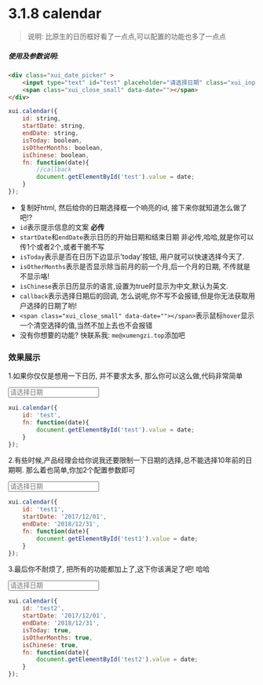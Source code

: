 <link rel="stylesheet" type="text/css" href="../assets/xui.css">
<script type="text/javascript" src="../assets/xui.js"></script>

# 3.1.8 calendar

>说明: 比原生的日历框好看了一点点,可以配置的功能也多了一点点

##### 使用及参数说明:
```html
<div class="xui_date_picker" >
	<input type="text" id="test" placeholder="请选择日期" class="xui_input xui_date_input" />
	<span class="xui_close_small" data-date=""></span>
</div>
```
```js
xui.calendar({
	id: string,
	startDate: string,
	endDate: string,
	isToday: boolean,
	isOtherMonths: boolean,
	isChinese: boolean,
	fn: function(date){
		//callback
		document.getElementById('test').value = date;
	}
});
```
* 复制好html, 然后给你的日期选择框一个响亮的id, 接下来你就知道怎么做了吧!?
* `id`表示提示信息的文案 **必传**
* `startDate`和`endDate`表示日历的开始日期和结束日期 非必传,哈哈,就是你可以传1个或者2个,或者干脆不写
* `isToday`表示是否在日历下边显示'today'按钮, 用户就可以快速选择今天了.
* `isOtherMonths`表示是否显示除当前月的前一个月,后一个月的日期, 不传就是不显示咯!
* `isChinese`表示日历显示的语言,设置为true时显示为中文,默认为英文.
* `callback`表示选择日期后的回调, 怎么说呢,你不写不会报错,但是你无法获取用户选择的日期了哟!
* `<span class="xui_close_small" data-date=""></span>`表示鼠标`hover`显示一个清空选择的值,当然不加上去也不会报错
* 没有你想要的功能? 快联系我: `me@xumengzi.top`添加吧

### 效果展示

1.如果你仅仅是想用一下日历, 并不要求太多, 那么你可以这么做,代码非常简单
<div class="xui_date_picker" >
	<input type="text" id="test" placeholder="请选择日期" class="xui_input xui_date_input" />
	<span class="xui_close_small" data-date=""></span>
</div>

<script type="text/javascript">
document.getElementById('test').onclick = function(){
	xui.calendar({
		id: 'test', //输入框的id
		fn: function(date){
			document.getElementById('test').value = date;
		}
	});
};
</script>

```js
xui.calendar({
	id: 'test',
	fn: function(date){
		document.getElementById('test').value = date;
	}
});
```

2.有些时候,产品经理会给你说我还要限制一下日期的选择,总不能选择10年前的日期啊. 那么着也简单,你加2个配置参数即可
<div class="xui_date_picker" >
	<input type="text" id="test1" placeholder="请选择日期" class="xui_input xui_date_input" />
	<span class="xui_close_small" data-date=""></span>
</div>

<script type="text/javascript">
document.getElementById('test1').onclick = function(){
	xui.calendar({
		id: 'test1',
		startDate: '2017/12/01',
		endDate: '2018/12/31',
		fn: function(date){
			document.getElementById('test1').value = date;
		}
	});
};
</script>

```js
xui.calendar({
	id: 'test1',
	startDate: '2017/12/01',
	endDate: '2018/12/31',
	fn: function(date){
		document.getElementById('test1').value = date;
	}
});
```

3.最后你不耐烦了, 把所有的功能都加上了,这下你该满足了吧! 哈哈
<div class="xui_date_picker" >
	<input type="text" id="test2" placeholder="请选择日期" class="xui_input xui_date_input" />
	<span class="xui_close_small" data-date=""></span>
</div>

<script type="text/javascript">
document.getElementById('test2').onclick = function(){
	xui.calendar({
		id: 'test2',
		startDate: '2017/12/01',
		endDate: '2018/12/31',
		isToday: true,
		isOtherMonths: true,
		isChinese: true,
		fn: function(date){
			document.getElementById('test2').value = date;
		}
	});
};
</script>

```js
xui.calendar({
	id: 'test2',
	startDate: '2017/12/01',
	endDate: '2018/12/31',
	isToday: true,
	isOtherMonths: true,
	isChinese: true,
	fn: function(date){
		document.getElementById('test2').value = date;
	}
});
```

